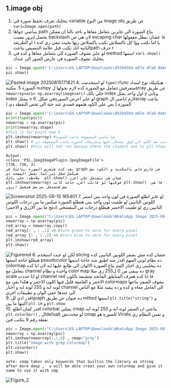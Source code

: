 ## 1.image obj
1. بتخليك تعرف تحفظ صورة في variable  من النوع image obj عن طريق `vari=Image.open(path)`
2. بنباصي جواها path بتاع الصورة الي عايزين نتعامل معاها و ناخد بالنا ان ممكن يحصل ايرور بسبب backslash لان هي من escaping char فا عشان نبطل مفعولها يا اما نكتب وؤا كل باكسلاش نكتب باكسلاش زيها بحيث تبقي زي كده \\ او الطريقة التانية انك تكتب قبل علامة التنصيص بتاعتpath حرف r 
3. لو عايز تشوف الصورة الي بتتعامل معاها و كده في method اسمها `vari.show()` بتخليك تشوف الصورة في عارض الصور الي عندك
```python
pic = Image.open(r'C:\Users\EG.LAPTOP\Downloads\855b056d-e67e-4fa8-8de8-4c2402c43b92.jpeg')
pic.show()
```
![Pasted image 20250815171821](Pasted%20image%2020250815171821.png)
4. لو استخدمت `type()`func هيكتبلك نوع امتداد الصورة
5. مكتبة numpy متعرفش تتعامل مع الصورة كده لازم نحولها لarray عن طريق
   `newarrayvari= np.asarray(imagevari)`
   خلي بالك index اول واحد يمثل y  وتاني index بيمثل x
6. لو عايز اعرض الصورةفي شكل graph لازم اباصي الarray بتاعت الصورة.( بص علي الكود هتفهم قصدي عند حتة الي تخص النقطة دي )
```python
pic = Image.open(r'C:\Users\EG.LAPTOP\Downloads\855b056d-e67e-4fa8-8de8-4c2402c43b92.jpeg')
print(type(pic))
newarray = np.asarray(pic)
print(newarray.shape)
#this is for point num 6
plt.imshow(newarray) #هنا بباصي المصفوفة بتاعت الصورة
plt.show() # دي لازم تتكتب بعد الكود الي فوق بتشتغل عليها وبتعرضلك الصورة بتاعت المصفوفة دي
plt.show() #this will not run becuse there the closest one is plt.show()
```
	Output:
	<class 'PIL.JpegImagePlugin.JpegImageFile'>
	(736, 736, 3)
	بعد كده هتعرض الصورة بتاعتك في graph في عارض خاص بالمكتبة و الكود مش هيكمل شغل غير لما تقفل الصفحة دي 
	ملاحظة: خلي بالك  plt.show() عشان هي بتشتغل علي اقرب plt.imshow(newarray) فوقيها لو قابلت اقرب حاجة كانت plt.show()  فا هي مش هتشتغل بس مش هتعمل ايرور
![Screenshot 2025-08-15 165401](Screenshot%202025-08-15%20165401.png)
7. لو عايز اطلع الصورة في لون واحد بس اصفر اللونين التانيين لو طفيت لون واحد بس هتطلع الصورة ميكس ما بين درجات اللونين التانيين زي لو طفيت الاخضر هيطلع درجات من البنفسجي (دمج ما بين الازرق و الاحمر)
```python
pic = Image.open(r"C:\Users\EG.LAPTOP\Downloads\WhatsApp Image 2025-08-13 at 20.14.36_568770bd.jpg")
newarray = np.asarray(pic)
red_array = newarray.copy()
red_array[: , : ,1] =0 #turn green to zero for every pixel
red_array [: , : ,2] =0 #turn blue to zero for every pixel
plt.imshow(red_array)
plt.show()
```
![Figurered](Figurered.png)
8. لكن لو جيت استخدم slicing  عشان كده مش بصفر اللونين التانيين كده  هيطلع حاجة اسمها  pseudocolor ده نظام لوني المهم اقدر منه اطبق منه حاجة اسمها colormap  ده بيخليني زي اختار الثيم بتاع الصورة الالوان الي طابع عليها ايه لان انا كده بتعامل مع channel واحدة و نظام color map ده بيبقي من 0 ل255  زي مثلا gray scale لو انا حددت channel red  فا انا كده هعرف المناطق الفاتحة متشبعة باللون الاحمر و الغامقة قليل فيها اللون الاحمر و هكذا بقي مع colormaps بشوف الصفر بتاعها لونه ايه و 255 لونه ايه و اختار channel الي اتعامل معاه و كده و ده بيفيد  مثلا مع الناس الي عندها عمي الوان و تطبيقات اخري  
9. اقدر ادي للgraph  ده عنوان  عن طريق mthod اسمها `plt.title("string")` و اكتبها ما بين `plt.im` و `plt.show`  
10. اقدر كمان اطلع colorbar  يمثلي cmap  بتاعتي ان الصفر لونه ايه و 255 لونه ايه `plt.colorbar()` , الdefualt لو محددتش cmap للصورة هو  Viridis  و نفس النظام زي نقطة رقم 9 يتكتب فين 
```python
pic = Image.open(r"C:\Users\EG.LAPTOP\Downloads\WhatsApp Image 2025-08-13 at 20.14.36_568770bd.jpg")
newarray = np.asarray(pic)
plt.imshow(newarray[:,:,0] , cmap="gray")
plt.title("Image with gray Colormap")
plt.colorbar()
plt.show()
```
	note: cmap takes only keywords that builtin the library as string after more deep ,  u will be able creat your own colormap and give it name to use it with cmp 
![Figure_2](Figure_2.png)
